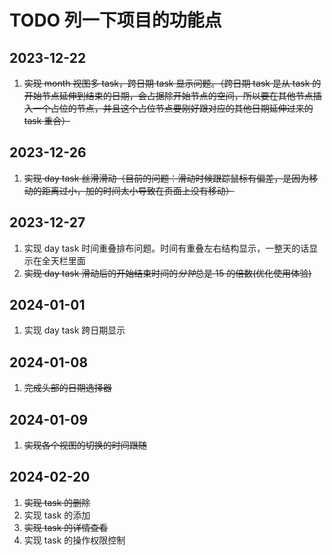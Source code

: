 # TODO 列一下项目的功能点

## 2023-12-22

1. ~~实现 month 视图多 task，跨日期 task 显示问题。（跨日期 task 是从 task 的开始节点延伸到结束的日期，会占据除开始节点的空间，所以要在其他节点插入一个占位的节点，并且这个占位节点要刚好跟对应的其他日期延伸过来的 task 重合）~~

## 2023-12-26

1. ~~实现 day task 丝滑滑动（目前的问题：滑动时候跟踪鼠标有偏差，是因为移动的距离过小，加的时间太小导致在页面上没有移动）~~

## 2023-12-27

1. 实现 day task 时间重叠排布问题。时间有重叠左右结构显示，一整天的话显示在全天栏里面
2. ~~实现 day task 滑动后的开始结束时间的*分钟*总是 15 的倍数(优化使用体验)~~

## 2024-01-01

1. 实现 day task 跨日期显示

## 2024-01-08

1. ~~完成头部的日期选择器~~

## 2024-01-09

1. ~~实现各个视图的切换的时间跟随~~

## 2024-02-20

1. ~~实现 task 的删除~~
2. 实现 task 的添加
3. ~~实现 task 的详情查看~~
4. 实现 task 的操作权限控制
